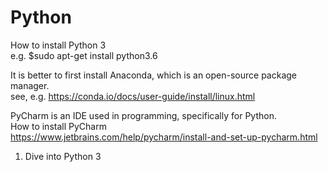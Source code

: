 # Python

How to install Python 3 <br />
e.g. $sudo apt-get install python3.6 <br />

It is better to first install Anaconda, which is an open-source package manager.   <br />
see, e.g. https://conda.io/docs/user-guide/install/linux.html  <br />

PyCharm is an IDE used in programming, specifically for Python.  <br />
How to install PyCharm <br />
https://www.jetbrains.com/help/pycharm/install-and-set-up-pycharm.html <br />


1. Dive into Python 3


